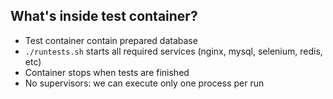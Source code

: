 ## What's inside test container?

* Test container contain prepared database
* `./runtests.sh` starts all required services (nginx, mysql, selenium, redis, etc)
* Container stops when tests are finished
* No supervisors: we can execute only one process per run